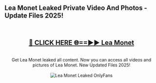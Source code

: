 <h2>Lea Monet Leaked Private Video And Photos - Update Files 2025!</h2>
<br>
<div align="center">
<h2><a href="https://top-ai-tools.click/QrbHav" rel="nofollow">🔴 CLICK HERE 🌐==►► Lea Monet</a></h2>
<br>
Get Lea Monet leaked all content. Now you can access all videos and pictures of Lea Monet. New Updated Files 2025!
<br>
<br>
<a href="https://top-ai-tools.click/QrbHav" rel="nofollow" data-target="animated-image.originalLink"><img src="https://i.ibb.co.com/WyWwxjT/player-gif2.gif" alt="Lea Monet Leaked  OnlyFans" style="max-width: 100%; display: inline-block;" data-target="animated-image.originalImage"></a>
</div>
<br>
